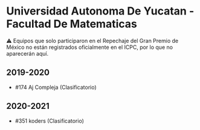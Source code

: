 # Universidad Autonoma De Yucatan - Facultad De Matematicas

:warning: Equipos que solo participaron en el Repechaje del Gran Premio de México no están registrados oficialmente en el ICPC, por lo que no aparecerán aquí.

## 2019-2020

- #174 Aj Compleja (Clasificatorio)

## 2020-2021

- #351 koders (Clasificatorio)



